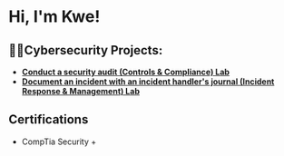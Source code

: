 <h1>Hi, I'm Kwe!

<h2>👨‍💻Cybersecurity Projects:</h2>

- <b> [Conduct a security audit (Controls & Compliance) Lab](https://github.com/SunGodRah/ConductASecurityAuditLab/blob/main/README.md)</b>
- <b> [Document an incident with an incident handler's journal (Incident Response & Management) Lab]() </b>

<h2>Certifications</h2>

- CompTia Security +


<!--
**joshmadakor1/joshmadakor1** is a ✨ _special_ ✨ repository because its `README.md` (this file) appears on your GitHub profile.

Here are some ideas to get you started:

- 🔭 I’m currently working on ...
- 🌱 I’m currently learning ...
- 👯 I’m looking to collaborate on ...
- 🤔 I’m looking for help with ...
- 💬 Ask me about ...
- 📫 How to reach me: ...
- 😄 Pronouns: ...
- ⚡ Fun fact: ...
-->
